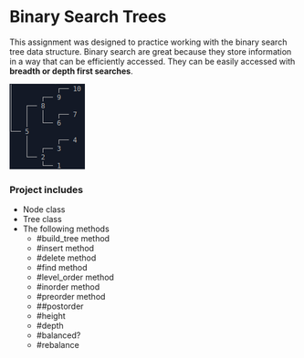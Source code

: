 # Binary Search Trees

This assignment was designed to practice working with the binary search tree data structure.
Binary search are great because they store information in a way that can be efficiently accessed. They can be easily accessed with <strong>breadth or depth first searches</strong>.

![Binary Search Tree](binary_tree.png)

### Project includes

* Node class
* Tree class
* The following methods
  * #build_tree method
  * #insert method
  * #delete method
  * #find method
  * #level_order method
  * #inorder method
  * #preorder method
  * ##postorder
  * #height
  * #depth
  * #balanced?
  * #rebalance
  